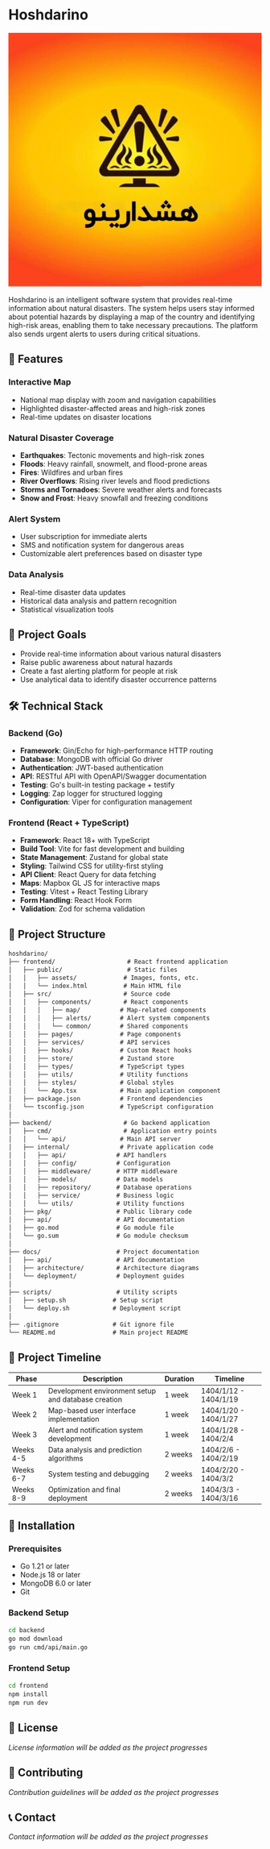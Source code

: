 # Hoshdarino

![Project Logo](frontend/public/assets/logo.jpeg)

Hoshdarino is an intelligent software system that provides real-time information about natural disasters. The system helps users stay informed about potential hazards by displaying a map of the country and identifying high-risk areas, enabling them to take necessary precautions. The platform also sends urgent alerts to users during critical situations.

## 🌟 Features

### Interactive Map
- National map display with zoom and navigation capabilities
- Highlighted disaster-affected areas and high-risk zones
- Real-time updates on disaster locations

### Natural Disaster Coverage
- **Earthquakes**: Tectonic movements and high-risk zones
- **Floods**: Heavy rainfall, snowmelt, and flood-prone areas
- **Fires**: Wildfires and urban fires
- **River Overflows**: Rising river levels and flood predictions
- **Storms and Tornadoes**: Severe weather alerts and forecasts
- **Snow and Frost**: Heavy snowfall and freezing conditions

### Alert System
- User subscription for immediate alerts
- SMS and notification system for dangerous areas
- Customizable alert preferences based on disaster type

### Data Analysis
- Real-time disaster data updates
- Historical data analysis and pattern recognition
- Statistical visualization tools

## 🚀 Project Goals

- Provide real-time information about various natural disasters
- Raise public awareness about natural hazards
- Create a fast alerting platform for people at risk
- Use analytical data to identify disaster occurrence patterns

## 🛠️ Technical Stack

### Backend (Go)
- **Framework**: Gin/Echo for high-performance HTTP routing
- **Database**: MongoDB with official Go driver
- **Authentication**: JWT-based authentication
- **API**: RESTful API with OpenAPI/Swagger documentation
- **Testing**: Go's built-in testing package + testify
- **Logging**: Zap logger for structured logging
- **Configuration**: Viper for configuration management

### Frontend (React + TypeScript)
- **Framework**: React 18+ with TypeScript
- **Build Tool**: Vite for fast development and building
- **State Management**: Zustand for global state
- **Styling**: Tailwind CSS for utility-first styling
- **API Client**: React Query for data fetching
- **Maps**: Mapbox GL JS for interactive maps
- **Testing**: Vitest + React Testing Library
- **Form Handling**: React Hook Form
- **Validation**: Zod for schema validation

## 📁 Project Structure

```
hoshdarino/
├── frontend/                    # React frontend application
│   ├── public/                  # Static files
│   │   ├── assets/             # Images, fonts, etc.
│   │   └── index.html          # Main HTML file
│   ├── src/                    # Source code
│   │   ├── components/         # React components
│   │   │   ├── map/           # Map-related components
│   │   │   ├── alerts/        # Alert system components
│   │   │   └── common/        # Shared components
│   │   ├── pages/             # Page components
│   │   ├── services/          # API services
│   │   ├── hooks/             # Custom React hooks
│   │   ├── store/             # Zustand store
│   │   ├── types/             # TypeScript types
│   │   ├── utils/             # Utility functions
│   │   ├── styles/            # Global styles
│   │   └── App.tsx            # Main application component
│   ├── package.json           # Frontend dependencies
│   └── tsconfig.json          # TypeScript configuration
│
├── backend/                    # Go backend application
│   ├── cmd/                    # Application entry points
│   │   └── api/               # Main API server
│   ├── internal/              # Private application code
│   │   ├── api/              # API handlers
│   │   ├── config/           # Configuration
│   │   ├── middleware/       # HTTP middleware
│   │   ├── models/           # Data models
│   │   ├── repository/       # Database operations
│   │   ├── service/          # Business logic
│   │   └── utils/            # Utility functions
│   ├── pkg/                  # Public library code
│   ├── api/                  # API documentation
│   ├── go.mod                # Go module file
│   └── go.sum                # Go module checksum
│
├── docs/                     # Project documentation
│   ├── api/                  # API documentation
│   ├── architecture/         # Architecture diagrams
│   └── deployment/           # Deployment guides
│
├── scripts/                  # Utility scripts
│   ├── setup.sh             # Setup script
│   └── deploy.sh            # Deployment script
│
├── .gitignore               # Git ignore file
└── README.md                # Main project README
```

## 📅 Project Timeline

| Phase | Description | Duration | Timeline |
|-------|-------------|----------|----------|
| Week 1 | Development environment setup and database creation | 1 week | 1404/1/12 - 1404/1/19 |
| Week 2 | Map-based user interface implementation | 1 week | 1404/1/20 - 1404/1/27 |
| Week 3 | Alert and notification system development | 1 week | 1404/1/28 - 1404/2/4 |
| Weeks 4-5 | Data analysis and prediction algorithms | 2 weeks | 1404/2/6 - 1404/2/19 |
| Weeks 6-7 | System testing and debugging | 2 weeks | 1404/2/20 - 1404/3/2 |
| Weeks 8-9 | Optimization and final deployment | 2 weeks | 1404/3/3 - 1404/3/16 |

## 🔧 Installation

### Prerequisites
- Go 1.21 or later
- Node.js 18 or later
- MongoDB 6.0 or later
- Git

### Backend Setup
```bash
cd backend
go mod download
go run cmd/api/main.go
```

### Frontend Setup
```bash
cd frontend
npm install
npm run dev
```

## 📝 License

*License information will be added as the project progresses*

## 🤝 Contributing

*Contribution guidelines will be added as the project progresses*

## 📞 Contact

*Contact information will be added as the project progresses*  
